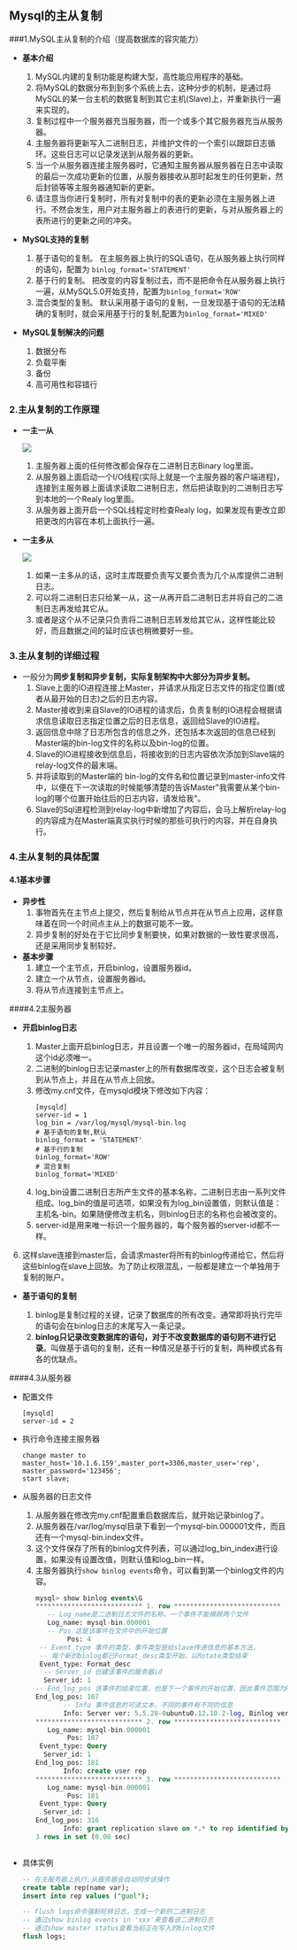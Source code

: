 ## Mysql的主从复制

###1.MySQL主从复制的介绍（提高数据库的容灾能力）

- **基本介绍**
  1. MySQL内建的复制功能是构建大型，高性能应用程序的基础。
  2. 将MySQL的数据分布到到多个系统上去，这种分步的机制，是通过将MySQL的某一台主机的数据复制到其它主机(Slave)上，并重新执行一遍来实现的。
  3. 复制过程中一个服务器充当服务器，而一个或多个其它服务器充当从服务器。
  4. 主服务器将更新写入二进制日志，并维护文件的一个索引以跟踪日志循环。这些日志可以记录发送到从服务器的更新。
  5. 当一个从服务器连接主服务器时，它通知主服务器从服务器在日志中读取的最后一次成功更新的位置，从服务器接收从那时起发生的任何更新，然后封锁等等主服务器通知新的更新。
  6. 请注意当你进行复制时，所有对复制中的表的更新必须在主服务器上进行。不然会发生，用户对主服务器上的表进行的更新，与对从服务器上的表所进行的更新之间的冲突。

- **MySQL支持的复制**
  1. 基于语句的复制。
     在主服务器上执行的SQL语句，在从服务器上执行同样的语句，配置为 `binlog_format='STATEMENT'`
  2. 基于行的复制。
     把改变的内容复制过去，而不是把命令在从服务器上执行一遍，从MySQL5.0开始支持，配置为`binlog_format='ROW'`
  3. 混合类型的复制。
     默认采用基于语句的复制，一旦发现基于语句的无法精确的复制时，就会采用基于行的复制,配置为`binlog_format='MIXED'`

- **MySQL复制解决的问题**
  1. 数据分布
  2. 负载平衡
  3. 备份
  4. 高可用性和容错行



### 2.主从复制的工作原理

- **一主一从**

  ![](https://javanote.oss-cn-shenzhen.aliyuncs.com/15_一主一从.png)

  1. 主服务器上面的任何修改都会保存在二进制日志Binary log里面。
  2. 从服务器上面启动一个I/O线程(实际上就是一个主服务器的客户端进程)，连接到主服务器上面请求读取二进制日志，然后把读取到的二进制日志写到本地的一个Realy log里面。
  3. 从服务器上面开启一个SQL线程定时检查Realy log，如果发现有更改立即把更改的内容在本机上面执行一遍。

- **一主多从**

  ![](https://javanote.oss-cn-shenzhen.aliyuncs.com/16_一主多从.png)

  1. 如果一主多从的话，这时主库既要负责写又要负责为几个从库提供二进制日志。
  2. 可以将二进制日志只给某一从，这一从再开启二进制日志并将自己的二进制日志再发给其它从。
  3. 或者是这个从不记录只负责将二进制日志转发给其它从，这样性能比较好，而且数据之间的延时应该也稍微要好一些。

### 3.主从复制的详细过程

- 一般分为**同步复制和异步复制，实际复制架构中大部分为异步复制。** 
  1. Slave上面的IO进程连接上Master，并请求从指定日志文件的指定位置(或者从最开始的日志)之后的日志内容。
  2. Master接收到来自Slave的IO进程的请求后，负责复制的IO进程会根据请求信息读取日志指定位置之后的日志信息，返回给Slave的IO进程。
  3. 返回信息中除了日志所包含的信息之外，还包括本次返回的信息已经到Master端的bin-log文件的名称以及bin-log的位置。
  4. Slave的IO进程接收到信息后，将接收到的日志内容依次添加到Slave端的relay-log文件的最末端。
  5. 并将读取到的Master端的 bin-log的文件名和位置记录到master-info文件中，以便在下一次读取的时候能够清楚的告诉Master"我需要从某个bin-log的哪个位置开始往后的日志内容，请发给我"。
  6. Slave的Sql进程检测到relay-log中新增加了内容后，会马上解析relay-log的内容成为在Master端真实执行时候的那些可执行的内容，并在自身执行。



### 4.主从复制的具体配置

#### 4.1基本步骤

- **异步性**
  1. 事物首先在主节点上提交，然后复制给从节点并在从节点上应用，这样意味着在同一个时间点主从上的数据可能不一致。
  2. 异步复制的好处在于它比同步复制要快，如果对数据的一致性要求很高，还是采用同步复制较好。
- **基本步骤**
  1. 建立一个主节点，开启binlog，设置服务器id。
  2. 建立一个从节点，设置服务器id。
  3. 将从节点连接到主节点上。

####4.2主服务器
- **开启binlog日志**
  
  1. Master上面开启binlog日志，并且设置一个唯一的服务器id，在局域网内这个id必须唯一。
  2. 二进制的binlog日志记录master上的所有数据库改变，这个日志会被复制到从节点上，并且在从节点上回放。
  3. 修改my.cnf文件，在mysqld模块下修改如下内容：
     ```properties
     [mysqld]
     server-id = 1
     log_bin = /var/log/mysql/mysql-bin.log
     # 基于语句的复制,默认
     binlog_format = 'STATEMENT'
     # 基于行的复制
     binlog_format='ROW'
     # 混合复制
     binlog_format='MIXED'
     ```
  4. log_bin设置二进制日志所产生文件的基本名称，二进制日志由一系列文件组成。log_bin的值是可选项，如果没有为log_bin设置值，则默认值是：主机名-bin。如果随便修改主机名，则binlog日志的名称也会被改变的。
  5. server-id是用来唯一标识一个服务器的，每个服务器的server-id都不一样。
6. 这样slave连接到master后，会请求master将所有的binlog传递给它，然后将这些binlog在slave上回放。为了防止权限混乱，一般都是建立一个单独用于复制的账户。
  
- **基于语句的复制**
  
  1. binlog是复制过程的关键，记录了数据库的所有改变。通常即将执行完毕的语句会在binlog日志的末尾写入一条记录。
  2. **binlog只记录改变数据库的语句，对于不改变数据库的语句则不进行记录**。叫做基于语句的复制，还有一种情况是基于行的复制，两种模式各有各的优缺点。

####4.3从服务器

- 配置文件
  ```properties
  [mysqld]
  server-id = 2
  ```

- 执行命令连接主服务器
  ```shell
  change master to master_host='10.1.6.159',master_port=3306,master_user='rep',
  master_password='123456';
  start slave;
  ```

- 从服务器的日志文件
  1. 从服务器在修改完my.cnf配置重启数据库后，就开始记录binlog了。
  2. 从服务器在/var/log/mysql目录下看到一个mysql-bin.000001文件，而且还有一个mysql-bin.index文件。
  3. 这个文件保存了所有的binlog文件列表，可以通过log_bin_index进行设置，如果没有设置改值，则默认值和log_bin一样。
  4. 主服务器执行`show binlog events`命令，可以看到第一个binlog文件的内容。
     ```sql
     mysql> show binlog events\G
     *************************** 1. row ***************************
        -- Log_name是二进制日志文件的名称，一个事件不能横跨两个文件
        Log_name: mysql-bin.000001
        -- Pos 这是该事件在文件中的开始位置
             Pos: 4
      -- Event_type 事件的类型，事件类型是给slave传递信息的基本方法，
      -- 每个新的binlog都已Format_desc类型开始，以Rotate类型结束
      Event_type: Format_desc
       -- Server_id 创建该事件的服务器id
       Server_id: 1
     -- End_log_pos 该事件的结束位置，也是下一个事件的开始位置，因此事件范围为Pos~End_log_pos-1
     End_log_pos: 107
            -- Info 事件信息的可读文本，不同的事件有不同的信息
            Info: Server ver: 5.5.28-0ubuntu0.12.10.2-log, Binlog ver: 4
     *************************** 2. row ***************************
        Log_name: mysql-bin.000001
             Pos: 107
      Event_type: Query
       Server_id: 1
     End_log_pos: 181
            Info: create user rep
     *************************** 3. row ***************************
        Log_name: mysql-bin.000001
             Pos: 181
      Event_type: Query
       Server_id: 1
     End_log_pos: 316
            Info: grant replication slave on *.* to rep identified by '123456'
     3 rows in set (0.00 sec)
   ```
  
- 具体实例
  ```sql
  -- 在主服务器上执行,从服务器会自动同步该操作
  create table rep(name var);
  insert into rep values ("guol");

  -- flush logs命令强制轮转日志，生成一个新的二进制日志
  -- 通过show binlog events in 'xxx'来查看该二进制日志
  -- 通过show master status查看当前正在写入的binlog文件
  flush logs;
  ```